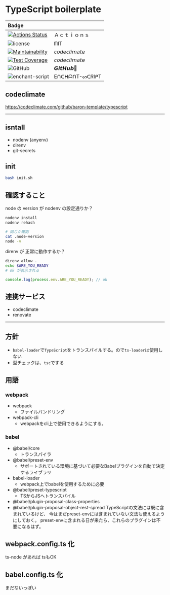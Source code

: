 # TypeScript boilerplate

| Badge |  |
|:--------|:------|
|[![Actions Status](https://github.com/baron-template/typescript/workflows/Node%20CI/badge.svg)](https://github.com/baron-template/typescript/workflows/Node%20CI/badge.svg)|Ａｃｔｉｏｎｓ|
|![license](https://img.shields.io/github/license/baron-template/typescript?style=for-the-badge&logo=appveyor, 'license')|ᗰIT|
|[![Maintainability](https://api.codeclimate.com/v1/badges/e287e6b01ca920710fbb/maintainability)](https://codeclimate.com/github/baron-template/typescript/maintainability)|𝘤𝘰𝘥𝘦𝘤𝘭𝘪𝘮𝘢𝘵𝘦|
|[![Test Coverage](https://api.codeclimate.com/v1/badges/e287e6b01ca920710fbb/test_coverage)](https://codeclimate.com/github/baron-template/typescript/test_coverage)|𝘤𝘰𝘥𝘦𝘤𝘭𝘪𝘮𝘢𝘵𝘦|
|![GitHub](https://img.shields.io/badge/(%E3%81%A3%E2%97%94%E2%97%A1%E2%97%94)%E3%81%A3%20%E2%99%A5%20GitHub%20%E2%99%A5-%F0%9F%8D%BA%F0%9F%8D%BA%F0%9F%8D%BA-brightgreen?style=for-the-badge&logo=appveyor, 'GitHub')  |𝙂𝙞𝙩𝙃𝙪𝙗🍺|
|![enchant-script](https://nodei.co/npm/enchant-script.png)|EᑎᑕᕼᗩᑎT-ᔕᑕᖇIᑭT|

## codeclimate
https://codeclimate.com/github/baron-template/typescript

---

## isntall
- nodenv (anyenv)
- direnv
- git-secrets

## init
```bash
bash init.sh
```

## 確認すること

node の version が nodenv の設定通りか？
```bash
nodenv install
nodenv rehash

# 同じか確認
cat .node-version
node -v
```

direnv が 正常に動作するか？
```bash
direnv allow .
echo $ARE_YOU_READY
# ok が表示される
```

```ts
console.log(process.env.ARE_YOU_READY); // ok
```

## 連携サービス
- codeclimate
- renovate

---

## 方針
- `babel-loader`で`TypeScript`をトランスパイルする。ので`ts-loader`は使用しない
- 型チェックは、`tsc`でする

## 用語

### webpack
- webpack
    - ファイルバンドリング
- webpack-cli
    - webpackをcli上で使用できるようにする。

### babel
- @babel/core
    - トランスパイラ
- @babel/preset-env
    - サポートされている環境に基づいて必要なBabelプラグインを自動で決定するライブラリ
- babel-loader
    - webpack上でbabelを使用するために必要
- @babel/preset-typescript
    - TSからJSへトランスパイル
- @babel/plugin-proposal-class-properties
- @babel/plugin-proposal-object-rest-spread
TypeScriptの文法には既に含まれているけど、
今はまだpreset-envには含まれていない文法も使えるようにしておく。
preset-envに含まれる日が来たら、これらのプラグインは不要になるはず。

## webpack.config.ts 化
ts-node があれば tsもOK

## babel.config.ts 化
まだないっぽい
